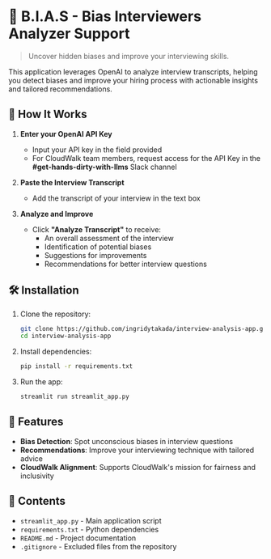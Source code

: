 # 🧠 B.I.A.S -  Bias Interviewers Analyzer Support

> Uncover hidden biases and improve your interviewing skills.

This application leverages OpenAI to analyze interview transcripts, helping you detect biases and improve your hiring process with actionable insights and tailored recommendations.

## 🚀 How It Works

1. **Enter your OpenAI API Key**
   - Input your API key in the field provided
   - For CloudWalk team members, request access for the API Key in the **#get-hands-dirty-with-llms** Slack channel

2. **Paste the Interview Transcript**
   - Add the transcript of your interview in the text box

3. **Analyze and Improve**
   - Click **"Analyze Transcript"** to receive:
     - An overall assessment of the interview
     - Identification of potential biases
     - Suggestions for improvements
     - Recommendations for better interview questions

## 🛠 Installation

1. Clone the repository:
   ```bash
   git clone https://github.com/ingridytakada/interview-analysis-app.git
   cd interview-analysis-app
   ```

2. Install dependencies:
   ```bash
   pip install -r requirements.txt
   ```

3. Run the app:
   ```bash
   streamlit run streamlit_app.py
   ```

## 🌟 Features

- **Bias Detection**: Spot unconscious biases in interview questions
- **Recommendations**: Improve your interviewing technique with tailored advice
- **CloudWalk Alignment**: Supports CloudWalk's mission for fairness and inclusivity

## 📂 Contents

- `streamlit_app.py` - Main application script
- `requirements.txt` - Python dependencies
- `README.md` - Project documentation
- `.gitignore` - Excluded files from the repository

